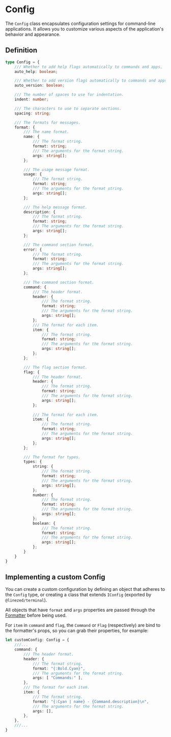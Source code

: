 # Config

The `Config` class encapsulates configuration settings for command-line
applications. It allows you to customize various aspects of the application's
behavior and appearance.

## Definition

```ts
type Config = {
    /// Whether to add help flags automatically to commands and apps.
    auto_help: boolean;

    /// Whether to add version flags automatically to commands and apps.
    auto_version: boolean;

    /// The number of spaces to use for indentation.
    indent: number;

    /// The characters to use to separate sections.
    spacing: string;

    /// The formats for messages.
    format: {
        /// The name format.
        name: {
            /// The format string.
            format: string;
            /// The arguments for the format string.
            args: string[];
        };

        /// The usage message format.
        usage: {
            /// The format string.
            format: string;
            /// The arguments for the format string.
            args: string[];
        };

        /// The help message format.
        description: {
            /// The format string.
            format: string;
            /// The arguments for the format string.
            args: string[];
        };

        /// The command section format.
        error: {
            /// The format string.
            format: string;
            /// The arguments for the format string.
            args: string[];
        };

        /// The command section format.
        command: {
            /// The header format.
            header: {
                /// The format string.
                format: string;
                /// The arguments for the format string.
                args: string[];
            };
            /// The format for each item.
            item: {
                /// The format string.
                format: string;
                /// The arguments for the format string.
                args: string[];
            };
        };

        /// The flag section format.
        flag: {
            /// The header format.
            header: {
                /// The format string.
                format: string;
                /// The arguments for the format string.
                args: string[];
            };
            
            /// The format for each item.
            item: {
                /// The format string.
                format: string;
                /// The arguments for the format string.
                args: string[];
            };
        };

        /// The format for types.
        types: {
            string: {
                /// The format string.
                format: string;
                /// The arguments for the format string.
                args: string[];
            };
            number: {
                /// The format string.
                format: string;
                /// The arguments for the format string.
                args: string[];
            };
            boolean: {
                /// The format string.
                format: string;
                /// The arguments for the format string.
                args: string[];
            };
        }
    }
}
```

## Implementing a custom Config

You can create a custom configuration by defining an object that adheres to the
`Config` type, or creating a class that extends `IConfig` (exported by
`@linezed/terminal`).

All objects that have `format` and `args` properties are passed
through the [Formatter](/contents/reference/formatter) before being used.

For `item` in `command` and `flag`, the `Command` or `Flag` (respectively)
are bind to the formatter's props, so you can grab their properties, for example:

```ts
let customConfig: Config = {
    ///...
    command: {
        /// The header format.
        header: {
            /// The format string.
            format: "{:Bold.Cyan}",
            /// The arguments for the format string.
            args: [ "Commands:" ],
        },
        /// The format for each item.
        item: {
            /// The format string.
            format: "{:Cyan | name} - {Command.description}\n",
            /// The arguments for the format string.
            args: [],
        },
    },
    ///...
}
```